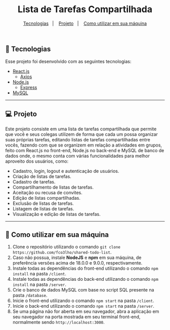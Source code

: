 <h1 align="center">Lista de Tarefas Compartilhada</h1>

<p align="center">
  <a href="#-tecnologias">Tecnologias</a>&nbsp;&nbsp;&nbsp;|&nbsp;&nbsp;&nbsp;
  <a href="#-projeto">Projeto</a>&nbsp;&nbsp;&nbsp;|&nbsp;&nbsp;&nbsp;
  <a href="#-como-utilizar-em-sua-máquina">Como utilizar em sua máquina</a>
</p>

<br>

## 🚀 Tecnologias

Esse projeto foi desenvolvido com as seguintes tecnologias: 

- [React.js](https://pt-br.reactjs.org)
  - [Axios](https://axios-http.com/ptbr/docs/intro)
- [Node.js](https://nodejs.org/en)
  - [Express](https://expressjs.com/pt-br/)
- [MySQL](https://www.mysql.com)


---
## 💻 Projeto

Este projeto consiste em uma lista de tarefas compartilhada que permite que você e seus colegas utilizem de forma que cada um possa organizar suas próprias tarefas, editando listas de tarefas compartilhadas entre vocês, fazendo com que se organizem em relação a atividades em grupos, feito com React.js no front-end, Node.js no back-end e MySQL de banco de dados onde, o mesmo conta com várias funcionalidades para melhor aproveito dos usuários, como: 
<ul>
    <li>Cadastro, login, logout e autenticação de usuários.</li>
    <li>Criação de listas de tarefas.</li>
    <li>Cadastro de tarefas.</li>
    <li>Compartilhamento de listas de tarefas.</li>
    <li>Aceitação ou recusa de convites.</li>
    <li>Edição de listas compartilhadas.</li>
    <li>Exclusão de listas de tarefas.</li>
    <li>Listagem de listas de tarefas.</li>
    <li>Visualização e edição de listas de tarefas.</li>
</ul>

---

## 🔗 Como utilizar em sua máquina

<ol>
  <li>Clone o repositório utilizando o comando <code>git clone https://github.com/fco3lho/shared-todo-list</code>.</li>
  <li>Caso não possua, instale <strong>NodeJS</strong> e <strong>npm</strong> em sua máquina, de preferência versões acima de 18.0.0 e 9.0.0, respectivamente.</li>
  <li>Instale todas as dependências do front-end utilizando o comando <code>npm install</code> na pasta <code>/client</code>.</li>
  <li>Instale todas as dependências do back-end utilizando o comando <code>npm install</code> na pasta <code>/server</code>.</li>
  <li>Crie o banco de dados MySQL com base no script SQL presente na pasta <code>/database</code>.</li>
  <li>Inicie o front-end utilizando o comando <code>npm start</code> na pasta <code>/client</code>.</li>
  <li>Inicie o back-end utilizando o comando <code>npm start</code> na pasta <code>/server</code>.</li>
  <li>Se uma página não for aberta em seu navegador, abra a aplicação em seu navegador na porta mostrada em seu terminal front-end, normalmente sendo <code>http://localhost:3000</code>.</li>